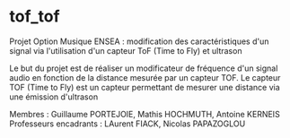 # tof_tof

Projet Option Musique ENSEA : modification des caractéristiques d'un signal via l'utilisation d'un capteur ToF (Time to Fly) et ultrason

Le but du projet est de réaliser un modificateur de fréquence d'un signal audio en fonction de la distance mesurée par un capteur TOF.
Le capteur TOF (Time to Fly) est un capteur permettant de mesurer une distance via une émission d'ultrason 

Membres : Guillaume PORTEJOIE, Mathis HOCHMUTH, Antoine KERNEIS
Professeurs encadrants : LAurent FIACK, Nicolas PAPAZOGLOU
